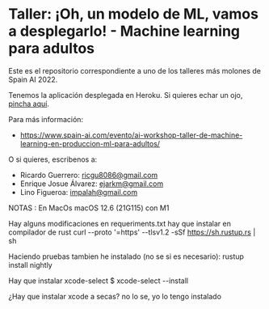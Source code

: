 # Taller: ¡Oh, un modelo de ML, vamos a desplegarlo! - Machine learning para adultos

Este es el repositorio correspondiente a uno de los talleres más molones de Spain AI 2022.

Tenemos la aplicación desplegada en Heroku. Si quieres echar un ojo, [pincha aquí](https://taller-ml-spainai-2022-1.herokuapp.com/).

Para más información:

* https://www.spain-ai.com/evento/ai-workshop-taller-de-machine-learning-en-produccion-ml-para-adultos/

O si quieres, escribenos a:

* Ricardo Guerrero: [ricgu8086@gmail.com](mailto:ricgu8086@gmail.com)
* Enrique Josue Álvarez: [ejarkm@gmail.com](mailto:ejarkm@gmail.com)
* Lino Figueroa: [impalah@gmail.com](mailto:impalah@gmail.com)


NOTAS :
En MacOs macOS 12.6 (21G115) con M1

Hay alguns modificaciones en requeriments.txt
hay que instalar en compilador de rust
curl --proto '=https' --tlsv1.2 -sSf https://sh.rustup.rs | sh

Haciendo pruebas tambien he instalado (no se si es necesario):
rustup install nightly

Hay que instalar xcode-select
$ xcode-select --install

¿Hay que instalar xcode a secas? no lo se, yo lo tengo instalado

